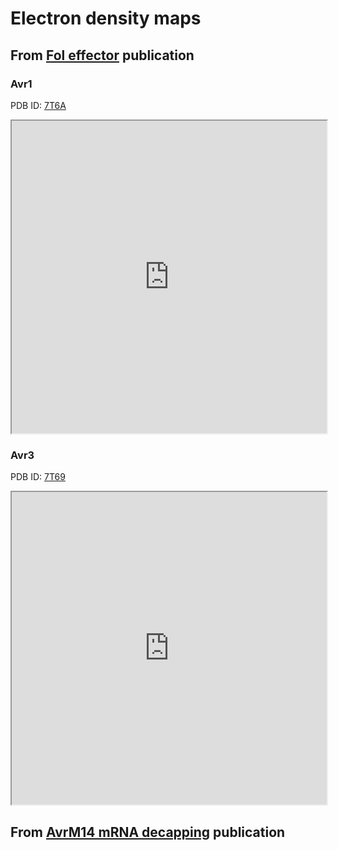 # Electron density maps 
## From [Fol effector](https://doi.org/10.1101/2021.12.14.472499) publication 
### Avr1 
PDB ID: [7T6A](http://doi.org/10.2210/pdb7T6A/pdb)
<iframe style="height:500px;width:100%" src="https://carl-mccombe.github.io/assets/pdbs/uglymol.html#id=7t6a"></iframe>

### Avr3 
PDB ID: [7T69](http://doi.org/10.2210/pdb7T69/pdb)
<iframe style="height:500px;width:100%" src="https://carl-mccombe.github.io/assets/pdbs/uglymol.html#id=7t69"></iframe>

## From [AvrM14 mRNA decapping](https://doi.org/10.1111/nph.18727) publication
